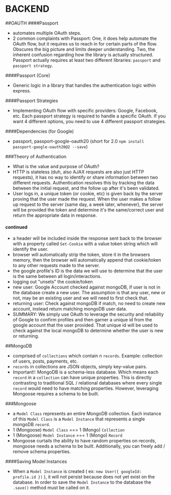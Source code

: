 # BACKEND

##OAUTH
####Passport

- automates multiple OAuth steps.
- 2 common complaints with Passport: One, it does help automate the OAuth flow, but it requires us to reach in for certain parts of the flow. Obscures the big picture and limits deeper understanding. Two, the inherent confusion regarding how the library is actually structured. Passport actually requires at least two different libraries: `passport` and `passport strategy`.

####Passport (Core)

- Generic logic in a library that handles the authentication logic within express.

####Passport Strategies

- Implementing OAuth flow with specific providers: Google, Facebook, etc. Each passport strategy is required to handle a specific OAuth. If you want 4 different options, you need to use 4 different passport strategies.

####Dependencies (for Google)

- passport, passport-google-oauth20 (short for 2.0 `npm install passport-google-oauth20@2 --save`)

###Theory of Authentication

- What is the value and purpose of OAuth?
- HTTP is stateless (duh, also AJAX requests are also just HTTP requests), it has no way to identify or share information between two different requests. Authentication resolves this by tracking the data between the initial request, and the follow up after it's been validated.
- User logs in, a unique token (or cookie, etc) is given back by the server proving that the user made the request. When the user makes a follow up request to the server (same day, a week later, whenever), the server will be provided the token and determine it's the same/correct user and return the appropriate data in response.

#### continued

- a header will be included inside the response sent back to the browser with a property called `Set-Cookie` with a value token string which will identify the user.
- browser will automatically strip the token, store it in the browsers memory, then the browser will automatically append that cookie/token to any other requests made to the server.
- the google profile's ID is the data we will use to determine that the user is the same between all login/interactions.
- logging out "unsets" the cookie/token
- new user: Google Account checked against mongoDB, if user is not in the database create a new user. The assumption is that any user, new or not, may be an existing user and we will need to first check that.
- returning user: Check against mongoDB if match, no need to create new account, instead return matching mongoDB user data.
- SUMMARY: We simply use OAuth to leverage the security and reliability of Google to confirm profiles and then garner a unique id from the google account that the user provided. That unique id will be used to check against the local mongoDB to determine whether the user is new or returning.

##MongoDB

- comprised of `collections` which contain n `records`. Example: collection of users, posts, payments, etc.
- `records` in collections are JSON objects, simply key-value pairs.
- Important!: MongoDB is a schema-less database. Which means each `record` in a `collection` can have unique properties. This is directly contrasting to traditional SQL / relational databases where every single `record` would need to have matching properties. However, leveraging Mongoose requires a schema to be built.

###Mongoose

- a `Model Class` represents an entire MongoDB collection. Each instance of this `Model Class` is a `Model Instance` that represents a single mongoDB `record`.
- 1 (Mongoose) `Model Class` === 1 (Mongo) `Collection`
- 1 (Mongoose) `Model Instance` === 1 (Mongo) `Record`
- Mongoose curtails the ability to have random properties on records, mongoose needs a schema to be built. Additionally, you can freely add / remove schema properties.

####Saving Model Instances

- When a `Model Instance` is created ( ex: `new User({ googleId: profile.id })` ), it will not persist because does not yet exist on the database. In order to save the `Model Instance` to the database the `.save()` method must be called on it.
